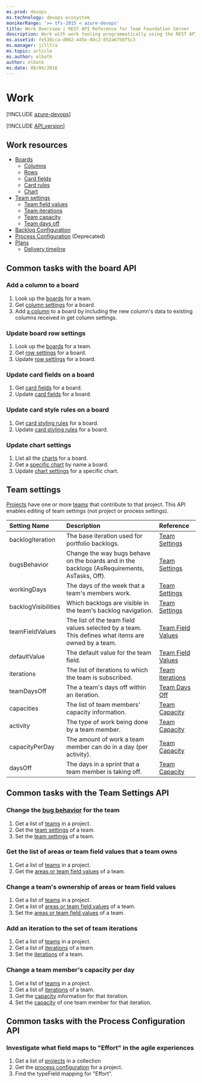 ```yaml
---
ms.prod: devops
ms.technology: devops-ecosystem
monikerRange: '>= tfs-2015 < azure-devops'
title: Work Overview | REST API Reference for Team Foundation Server
description: Work with work tooling programmatically using the REST APIs for Team Foundation Server. 
ms.assetid: fe538cca-d062-445e-8dc2-852a6758f5c3
ms.manager: jillfra
ms.topic: article
ms.author: elbatk
author: elbatk
ms.date: 08/04/2016
---
```


# Work

[!INCLUDE [azure-devops](../_data/azure-devops-message.md)]

[!INCLUDE [API_version](../_data/version2-preview1.md)]

## Work resources

* [Boards](./boards.md)
  * [Columns](./columns.md)
  * [Rows](./rows.md)    
  * [Card fields](./card-fields.md)
  * [Card rules](./card-rules.md)
  * [Chart](./charts.md)
* [Team settings](./team-settings.md)
  * [Team field values](./team-field-values.md)
  * [Team iterations](./iterations.md)
  *  [Team capacity](./capacity.md)
  * [Team days off](./team-days-off.md)
* [Backlog Configuration](./backlog-configuration.md)
* [Process Configuration](./process-configuration.md) (Deprecated)
* [Plans](./plans.md)
  * [Delivery timeline](./delivery-timeline.md)

## Common tasks with the board API

### Add a column to a board
1. Look up the [boards](./boards.md#getalistofboards) for a team.
2. Get [column settings](./columns.md#getcolumnsonaboard) for a board.
3. Add [a column](./columns.md#updatecolumnsonaboard) to a board by including the new column's data to existing columns received in get column settings.

### Update board row settings
1. Look up the [boards](./boards.md#getalistofboards) for a team.
2. Get [row settings](./rows.md#getrowsonaboard) for a board.
3. Update [row settings](./rows.md#updaterowsonaboard) for a board.

### Update card fields on a board
1. Get [card fields](./card-fields.md#getcardfieldsforaboard) for a board.
2. Update [card fields](./card-fields.md#updatecardfieldsonaboard) for a board.

### Update card style rules on a board
1. Get [card styling rules](./card-rules.md#getcardstylingrulesforaboard) for a board.
2. Update [card styling rules](./card-rules.md#updatecardstylingrulesonaboard) for a board.

### Update chart settings
1. List all the [charts](./charts.md#getchartsonaboard) for a board.
2. Get a [specific chart](./charts.md#getachartbyname) by name a board.
3. Update [chart settings](./charts.md#updateacumulativeflowchart) for a specific chart.

## Team settings

[Projects](../tfs/projects.md) have one or more [teams](../tfs/teams.md) that contribute to that project. This API enables editing of team settings (not project or process settings). 

| Setting Name  | Description | Reference
|:-----------   |:---------   |:---------
| backlogIteration | The base iteration used for portfolio backlogs. | [Team Settings](./team-settings.md)
| bugsBehavior  | Change the way bugs behave on the boards and in the backlogs (AsRequirements, AsTasks, Off). | [Team Settings](./team-settings.md)
| workingDays   | The days of the week that a team's members work. | [Team Settings](./team-settings.md)
| backlogVisibilities | Which backlogs are visible in the team's backlog navigation. | [Team Settings](./team-settings.md)
| teamFieldValues | The list of the team field values selected by a team. This defines what items are owned by a team. | [Team Field Values](./team-field-values.md)
| defaultValue  | The default value for the team field. | [Team Field Values](./team-field-values.md)
| iterations    | The list of iterations to which the team is subscribed. | [Team Iterations](./iterations.md)
| teamDaysOff   | The a team's days off within an iteration. | [Team Days Off](./team-days-off.md)
| capacities    | The list of team members' capacity information. | [Team Capacity](./capacity.md#GetTeamMembersCapacity)
| activity      | The type of work being done by a team member. | [Team Capacity](./capacity.md#GetTeamMemberCapacity)
| capacityPerDay| The amount of work a team member can do in a day (per activity). | [Team Capacity](./capacity.md#GetTeamMemberCapacity)
| daysOff       | The days in a sprint that a team member is taking off. | [Team Capacity](./capacity.md#GetTeamMemberCapacity)


## Common tasks with the Team Settings API

### Change the [bug behavior](./team-settings.md#SetTeamSettings) for the team

1. Get a list of [teams](../tfs/projects.md) in a project.
2. Get the [team settings](./team-settings.md#GetTeamSettings) of a team.
3. Set the [team settings](./team-settings.md#SetTeamSettings) of a team.



### Get the list of areas or team field values that a team owns

1. Get a list of [teams](../tfs/projects.md) in a project.
2. Get the [areas or team field values](./team-field-values.md#GetTeamFieldValues) of a team.



### Change a team's ownership of areas or team field values

1. Get a list of [teams](../tfs/projects.md) in a project.
2. Get a list of [areas or team field values](./team-field-values.md) of a team.
3. Set the [areas or team field values](./team-field-values.md#UpdateTeamFieldValues) of a team.



### Add an iteration to the set of team iterations

1. Get a list of [teams](../tfs/projects.md) in a project.
2. Get a list of [iterations](./iterations.md) of a team.
3. Set the [iterations](./iterations.md#AddTeamIteration) of a team.



### Change a team member's capacity per day

1. Get a list of [teams](../tfs/projects.md) in a project.
2. Get a list of [iterations](./iterations.md) of a team.
3. Get the [capacity](./capacity.md#GetTeamMembersCapacity) information for that iteration.
3. Set the [capacity](./capacity.md#UpdateTeamMemberCapacity) of one team member for that iteration.



## Common tasks with the Process Configuration API

### Investigate what field maps to "Effort" in the agile experiences
1. Get a list of [projects](../tfs/projects.md) in a collection
2. Get the [process configuration](./process-configuration.md) for a project.
3. Find the typeField mapping for "Effort".
